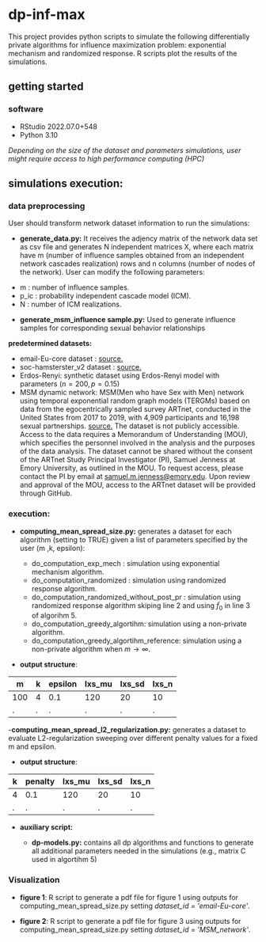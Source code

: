 # dp-inf-max

This project provides python scripts to simulate the following differentially private algorithms for influence maximization problem: exponential mechanism and randomized response. R scripts plot the results of the simulations.

## getting started

### software 

+ RStudio 2022.07.0+548 
+ Python 3.10

*Depending on the size of the dataset and parameters simulations, user might require access to high performance computing (HPC)*

## simulations execution:

### data preprocessing 

User should transform network dataset information to run the simulations:

+ **generate_data.py:** It receives the adjency matrix of the network data set as csv file and generates N independent matrices X, where each matrix have m (number of influence samples obtained from an independent network cascades realization) rows and n columns (number of nodes of the network). User can modify the following parameters:

- m : number of influence samples.
- p_ic : probability  independent cascade model (ICM).
- N : number of ICM realizations.
+ **generate_msm_influence sample.py:** Used to generate influence samples for corresponding sexual behavior relationships
 
**predetermined datasets:**

+ email-Eu-core dataset : [source.](https://snap.stanford.edu/data/email-Eu-core.html)
+ soc-hamsterster_v2 dataset : [source.](https://networkrepository.com/soc-hamsterster.php)
+ Erdos-Renyi: synthetic dataset using Erdos-Renyi model with parameters ($n=200, p=0.15$)
+ MSM dynamic network: MSM(Men who have Sex with Men) network using temporal exponential random graph models (TERGMs) based on data from the egocentrically sampled survey ARTnet, conducted in the United States from 2017 to 2019, with 4,909 participants and 16,198 sexual partnerships. [source.](https://github.com/EpiModel/ARTnet) The dataset is not publicly accessible. Access to the data requires a Memorandum of Understanding
(MOU), which specifies the personnel involved in the analysis and the purposes of the data analysis. The dataset cannot be shared without the consent of the ARTnet Study Principal Investigator (PI),
Samuel Jenness at Emory University, as outlined in the MOU. To request access, please contact the PI by email at samuel.m.jenness@emory.edu. Upon review and approval of the MOU, access to the ARTnet dataset will be provided through GitHub.

### execution:

+ **computing_mean_spread_size.py:** generates a dataset for each algorithm (setting to TRUE) given a list of parameters specified by the user (m ,k, epsilon):  

  + do_computation_exp_mech : simulation using exponential mechanism algorithm.
  + do_computation_randomized : simulation using randomized response algorithm.
  + do_computation_randomized_without_post_pr : simulation using randomized response algorithm skiping line 2  and using $\tilde{f}_0$ in line 3 of algorihm 5.
  + do_computation_greedy_algortihm: simulation using a non-private  algorithm. 
  + do_computation_greedy_algortihm_reference: simulation using a non-private  algorithm when $m \rightarrow \infty$.


+ **output structure**: 

| m  | k   | epsilon| Ixs_mu | Ixs_sd | Ixs_n |
| --- | ---- | --- | ---- | --- | ---- |
| 100 | 4 | 0.1| 120 | 20 | 10 |
| . | . | .| . | . | .|


-**computing_mean_spread_l2_regularization.py:** generates a dataset to evaluate  L2-regularization sweeping over different penalty values for a fixed m and epsilon. 

+ **output structure**: 

| k | penalty  | Ixs_mu | Ixs_sd | Ixs_n |
| --- | ---- | --- | ---- | --- |
| 4 | 0.1 | 120 | 20 | 10 |
| . | . | . | . | .|


+ **auxiliary script:**

  + **dp-models.py:** contains all dp algorithms and functions to generate all additional parameters needed in the simulations (e.g., matrix C used in algortihm 5)


### Visualization

+ **figure 1**: R script to generate a pdf file for figure 1 using outputs for computing_mean_spread_size.py setting *dataset_id = 'email-Eu-core'*. 
  
+ **figure 2**: R script to generate a pdf file for figure 3 using outputs for computing_mean_spread_size.py setting *dataset_id = 'MSM_network'*.



